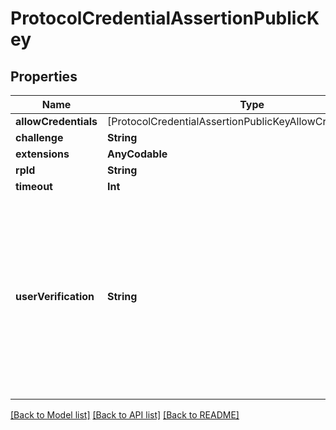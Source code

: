 # ProtocolCredentialAssertionPublicKey

## Properties
Name | Type | Description | Notes
------------ | ------------- | ------------- | -------------
**allowCredentials** | [ProtocolCredentialAssertionPublicKeyAllowCredentialsInner] |  | [optional] 
**challenge** | **String** |  | 
**extensions** | **AnyCodable** |  | [optional] 
**rpId** | **String** |  | [optional] 
**timeout** | **Int** |  | [optional] 
**userVerification** | **String** | UserVerification This member describes the Relying Party&#39;s requirements regarding user verification for the create() operation. Eligible authenticators are filtered to only those capable of satisfying this requirement. | [optional] 

[[Back to Model list]](../README.md#documentation-for-models) [[Back to API list]](../README.md#documentation-for-api-endpoints) [[Back to README]](../README.md)


